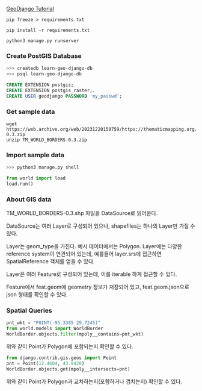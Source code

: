 [GeoDjango Tutorial](https://docs.djangoproject.com/en/5.1/ref/contrib/gis/tutorial/)

```
pip freeze > requirements.txt

pip install -r requirements.txt
```

```
python3 manage.py runserver
```



### Create PostGIS Database
```sql
>>> createdb learn-geo-django-db
>>> psql learn-geo-django-db

CREATE EXTENSION postgis;
CREATE EXTENSION postgis_raster;.
CREATE USER geodjango PASSWORD 'my_passwd';
```

### Get sample data
```
wget https://web.archive.org/web/20231220150759/https://thematicmapping.org/downloads/TM_WORLD_BORDERS-0.3.zip
unzip TM_WORLD_BORDERS-0.3.zip
```

### Import sample data
```python
>>> python3 manage.py shell

from world import load
load.run()
```

### About GIS data
TM_WORLD_BORDERS-0.3.shp 파일을 DataSource로 읽어온다.

DataSource는 여러 Layer로 구성되어 있으나, shapefiles는 하나의 Layer만 가질 수 있다.

Layer는 geom_type을 가진다. 예시 데이터에서는 Polygon. Layer에는 다양한 reference system이 연관되어 있는데, 예를들어 layer.srs에 접근하면 SpatialReference 객체를 얻을 수 있다.

Layer은 여러 Feature로 구성되어 있는데, 이를 iterable 하게 접근할 수 있다.

Feature에서 feat.geom에 geometry 정보가 저장되어 있고, feat.geom.json으로 json 형태를 확인할 수 있다.

### Spatial Queries
```python
pnt_wkt = "POINT(-95.3385 29.7245)"
from world.models import WorldBorder
WorldBorder.objects.filter(mpoly__contains=pnt_wkt)
```
위와 같이 Point가 Polygon에 포함되는지 확인할 수 있다.

```python
from django.contrib.gis.geos import Point
pnt = Point(12.4604, 43.9420)
WorldBorder.objects.get(mpoly__intersects=pnt)
```
위와 같이 Point가 Polygon과 교차하는지(포함하거나 겹치는지) 확인할 수 있다.